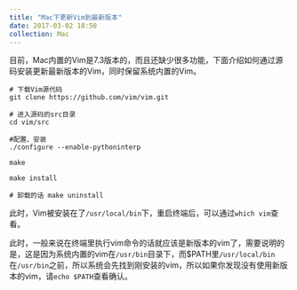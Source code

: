 ```yaml
---
title: "Mac下更新Vim到最新版本"
date: 2017-03-02 18:50
collection: Mac
---
```

目前，Mac内置的Vim是7.3版本的，而且还缺少很多功能，下面介绍如何通过源码安装更新最新版本的Vim，同时保留系统内置的Vim。
```
# 下载Vim源代码
git clone https://github.com/vim/vim.git

# 进入源码的src目录
cd vim/src

#配置、安装
./configure --enable-pythoninterp 

make

make install

# 卸载的话 make uninstall 
```

此时，Vim被安装在了`/usr/local/bin`下，重启终端后，可以通过`which vim`查看。

此时，一般来说在终端里执行vim命令的话就应该是新版本的vim了，需要说明的是，这是因为系统内置的vim在`/usr/bin`目录下，而$PATH里`/usr/local/bin`在`/usr/bin`之前，所以系统会先找到刚安装的vim，所以如果你发现没有使用新版本的vim，请`echo $PATH`查看确认。
